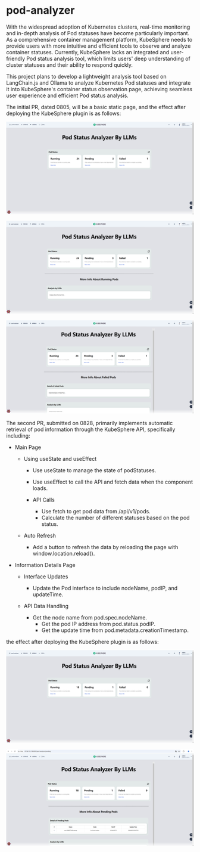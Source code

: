 # **pod-analyzer**

With the widespread adoption of Kubernetes clusters, real-time monitoring and in-depth analysis of Pod statuses have become particularly important. As a comprehensive container management platform, KubeSphere needs to provide users with more intuitive and efficient tools to observe and analyze container statuses. Currently, KubeSphere lacks an integrated and user-friendly Pod status analysis tool, which limits users' deep understanding of cluster statuses and their ability to respond quickly.

This project plans to develop a lightweight analysis tool based on LangChain.js and Ollama to analyze Kubernetes Pod statuses and integrate it into KubeSphere's container status observation page, achieving seamless user experience and efficient Pod status analysis.

The initial PR, dated 0805, will be a basic static page, and the effect after deploying the KubeSphere plugin is as follows:

![Photo1](./image/photo1.png)

![Photo2](./image/photo2.png)

![Photo3](./image/photo3.png)

The second PR, submitted on 0828, primarily implements automatic retrieval of pod information through the KubeSphere API, specifically including:

- Main Page
  - Using useState and useEffect
    - Use useState to manage the state of podStatuses.
    - Use useEffect to call the API and fetch data when the component loads.
    
    - API Calls
      - Use fetch to get pod data from /api/v1/pods.
      - Calculate the number of different statuses based on the pod status.
    

  - Auto Refresh
    - Add a button to refresh the data by reloading the page with window.location.reload().


- Information Details Page
  - Interface Updates
    - Update the Pod interface to include nodeName, podIP, and updateTime.

  - API Data Handling
    - Get the node name from pod.spec.nodeName.
      - Get the pod IP address from pod.status.podIP.
      - Get the update time from pod.metadata.creationTimestamp.

the effect after deploying the KubeSphere plugin is as follows:

![Photo3](./image/photo4.png)

![Photo3](./image/photo5.png)
